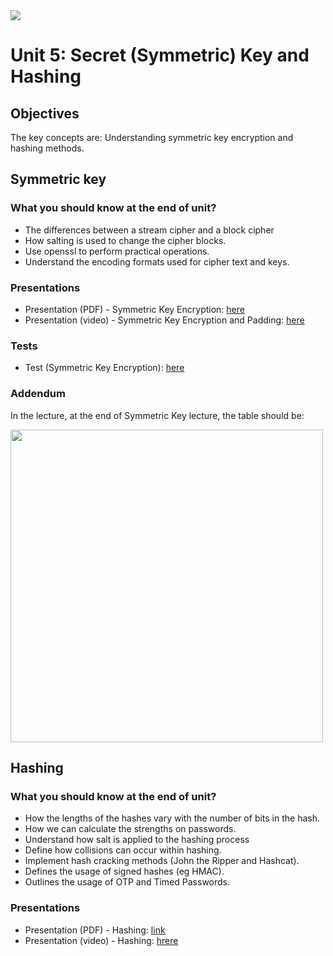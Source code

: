 <img src="https://github.com/billbuchanan/csn09112/blob/master/zadditional/top_csn09112.png"/>

# Unit 5: Secret (Symmetric) Key and Hashing

## Objectives


The key concepts are: Understanding symmetric key encryption and hashing methods.

## Symmetric key

### What you should know at the end of unit?

* The differences between a stream cipher and a block cipher
* How salting is used to change the cipher blocks.
* Use openssl to perform practical operations.
* Understand the encoding formats used for cipher text and keys.

### Presentations

* Presentation (PDF) - Symmetric Key Encryption: <a href="https://github.com/billbuchanan/csn09112/blob/master/week05_secretkey/lecture/chapter02_secret.pdf" target="_blank">here</a>
 * Presentation (video) - Symmetric Key Encryption and Padding: <a href="https://www.youtube.com/watch?v=nLRV34K3xIo&feature=youtu.be" target="_blank">here</a>

### Tests

* Test (Symmetric Key Encryption): <a href="https://asecuritysite.com/tests/tests?sortBy=cryptobook02" target="_blank">here</a> 

### Addendum

In the lecture, at the end of Symmetric Key lecture, the table should be:

<img src="https://github.com/billbuchanan/csn09112/blob/master/week05_secretkey/lecture/unit02_update.png" width="500px"/>

## Hashing
### What you should know at the end of unit?

* How the lengths of the hashes vary with the number of bits in the hash.
* How we can calculate the strengths on passwords.
* Understand how salt is applied to the hashing process
* Define how collisions can occur within hashing.
* Implement hash cracking methods (John the Ripper and Hashcat).
* Defines the usage of signed hashes (eg HMAC).
* Outlines the usage of OTP and Timed Passwords.

### Presentations

* Presentation (PDF) - Hashing: <a href="https://github.com/billbuchanan/csn09112/blob/master/week05_secretkey/lecture/chapter03_hashing.pdf" target="_blank">link</a>
* Presentation (video) - Hashing: <a href="https://www.youtube.com/watch?v=3D11YGD4vFQ" target="_blank">hrere</a>

    




